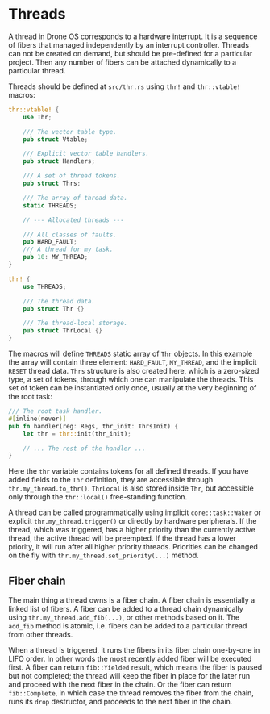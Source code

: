 # Threads

A thread in Drone OS corresponds to a hardware interrupt. It is a sequence of
fibers that managed independently by an interrupt controller. Threads can not be
created on demand, but should be pre-defined for a particular project. Then any
number of fibers can be attached dynamically to a particular thread.

Threads should be defined at `src/thr.rs` using `thr!` and `thr::vtable!`
macros:

```rust
thr::vtable! {
    use Thr;

    /// The vector table type.
    pub struct Vtable;

    /// Explicit vector table handlers.
    pub struct Handlers;

    /// A set of thread tokens.
    pub struct Thrs;

    /// The array of thread data.
    static THREADS;

    // --- Allocated threads ---

    /// All classes of faults.
    pub HARD_FAULT;
    /// A thread for my task.
    pub 10: MY_THREAD;
}

thr! {
    use THREADS;

    /// The thread data.
    pub struct Thr {}

    /// The thread-local storage.
    pub struct ThrLocal {}
}
```

The macros will define `THREADS` static array of `Thr` objects. In this example
the array will contain three element: `HARD_FAULT`, `MY_THREAD`, and the
implicit `RESET` thread data. `Thrs` structure is also created here, which is a
zero-sized type, a set of tokens, through which one can manipulate the
threads. This set of token can be instantiated only once, usually at the very
beginning of the root task:

```rust
/// The root task handler.
#[inline(never)]
pub fn handler(reg: Regs, thr_init: ThrsInit) {
    let thr = thr::init(thr_init);

    // ... The rest of the handler ...
}
```

Here the `thr` variable contains tokens for all defined threads. If you have
added fields to the `Thr` definition, they are accessible through
`thr.my_thread.to_thr()`. `ThrLocal` is also stored inside `Thr`, but accessible
only through the `thr::local()` free-standing function.

A thread can be called programmatically using implicit `core::task::Waker` or
explicit `thr.my_thread.trigger()` or directly by hardware peripherals. If the
thread, which was triggered, has a higher priority than the currently active
thread, the active thread will be preempted. If the thread has a lower priority,
it will run after all higher priority threads. Priorities can be changed on the
fly with `thr.my_thread.set_priority(...)` method.

## Fiber chain

The main thing a thread owns is a fiber chain. A fiber chain is essentially a
linked list of fibers. A fiber can be added to a thread chain dynamically using
`thr.my_thread.add_fib(...)`, or other methods based on it. The `add_fib` method
is atomic, i.e. fibers can be added to a particular thread from other threads.

When a thread is triggered, it runs the fibers in its fiber chain one-by-one in
LIFO order. In other words the most recently added fiber will be executed
first. A fiber can return `fib::Yielded` result, which means the fiber is paused
but not completed; the thread will keep the fiber in place for the later run and
proceed with the next fiber in the chain. Or the fiber can return
`fib::Complete`, in which case the thread removes the fiber from the chain, runs
its `drop` destructor, and proceeds to the next fiber in the chain.
